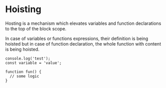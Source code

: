 # Hoisting

Hosting is a mechanism which elevates variables and function declarations to the top of the block scope.

In case of variables or functions expressions, their definition is being hoisted but in case of function declaration, the whole function with content is being hoisted.

```
console.log('test');
const variable = 'value';
  
function fun() {
  // some logic
}
```
